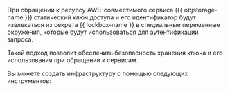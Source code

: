 При обращении к ресурсу AWS-совместимого сервиса ({{ objstorage-name }}) статический ключ доступа и его идентификатор будут извлекаться из секрета {{ lockbox-name }} в специальные переменные окружения, которые будут использоваться для аутентификации запроса.

Такой подход позволит обеспечить безопасность хранения ключа и его использования при обращении к сервисам.

Вы можете создать инфраструктуру с помощью следующих инструментов: